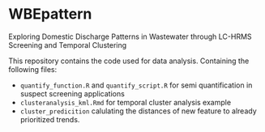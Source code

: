 # WBEpattern
Exploring Domestic Discharge Patterns in Wastewater through LC-HRMS Screening and Temporal Clustering

This repository contains the code used for data analysis. Containing the following files:

 -  `quantify_function.R` and `quantify_script.R` for semi quantification in suspect screening applications
 - `clusteranalysis_kml.Rmd` for temporal cluster analysis example
 - `cluster_predicition` calulating the distances of new feature to already prioritized trends.
